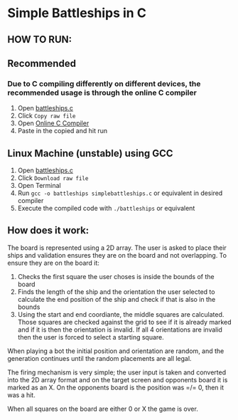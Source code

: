 # Simple Battleships in C
## HOW TO RUN:

## Recommended
### Due to C compiling differently on different devices, the recommended usage is through the online C compiler
1. Open [battleships.c](https://github.com/Ameechan04/simplebattleships/blob/main/battleships.c)
2. Click `Copy raw file`
3. Open [Online C Compiler](https://www.programiz.com/c-programming/online-compiler/)
4. Paste in the copied and hit run

## Linux Machine (unstable) using GCC
1. Open [battleships.c](https://github.com/Ameechan04/simplebattleships/blob/main/battleships.c)
2. Click `Download raw file`
3. Open Terminal
4. Run `gcc -o battleships simplebattleships.c` or equivalent in desired compiler
5. Execute the compiled code with `./battleships` or equivalent

## How does it work:
The board is represented using a 2D array. The user is asked to place their ships and validation ensures they are on the board and not overlapping.
To ensure they are on the board it:
1. Checks the first square the user choses is inside the bounds of the board
2. Finds the length of the ship and the orientation the user selected to calculate the end position of the ship and check if that is also in the bounds
3. Using the start and end coordiante, the middle squares are calculated. Those squares are checked against the grid to see if it is already marked and if it is then the orientation is invalid. If all 4 orientations are invalid then the user is forced to select a starting square.

When playing a bot the initial position and orientation are random, and the generation continues until the random placements are all legal.

The firing mechanism is very simple; the user input is taken and converted into the 2D array format and on the target screen and opponents board it is marked as an X.
On the opponents board is the position was =/= 0, then it was a hit.

When all squares on the board are either 0 or X the game is over.
